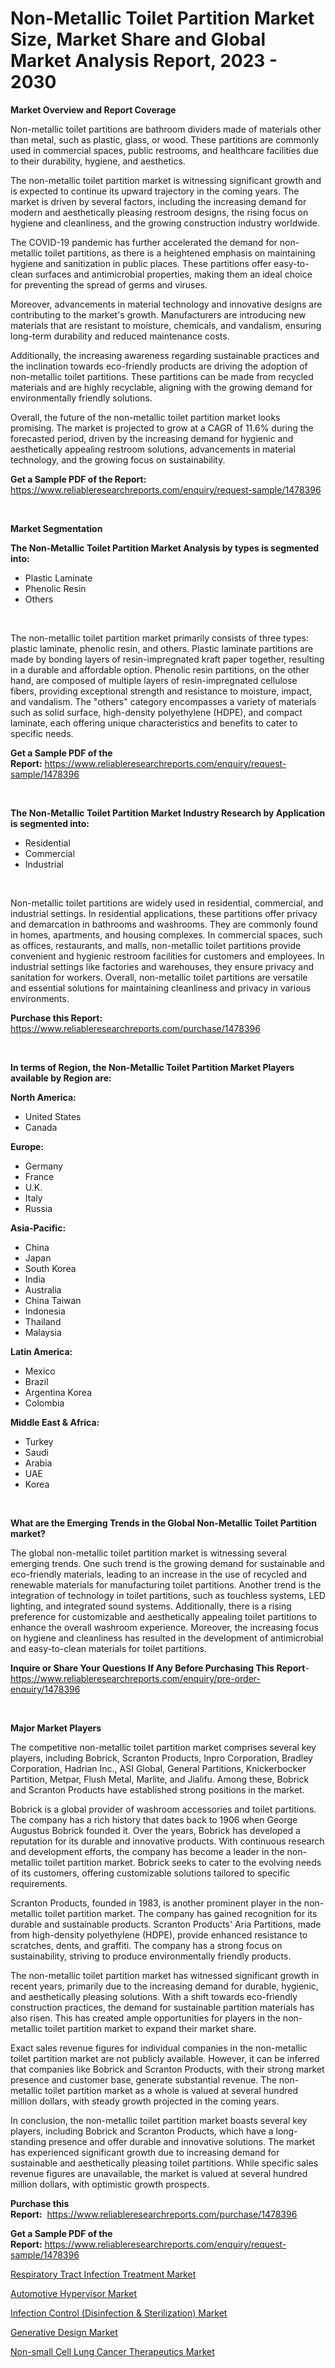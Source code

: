<p><h1>Non-Metallic Toilet Partition Market Size, Market Share and Global Market Analysis Report, 2023 - 2030</h1></p><p><strong>Market Overview and Report Coverage</strong></p>
<p><p>Non-metallic toilet partitions are bathroom dividers made of materials other than metal, such as plastic, glass, or wood. These partitions are commonly used in commercial spaces, public restrooms, and healthcare facilities due to their durability, hygiene, and aesthetics.</p><p>The non-metallic toilet partition market is witnessing significant growth and is expected to continue its upward trajectory in the coming years. The market is driven by several factors, including the increasing demand for modern and aesthetically pleasing restroom designs, the rising focus on hygiene and cleanliness, and the growing construction industry worldwide.</p><p>The COVID-19 pandemic has further accelerated the demand for non-metallic toilet partitions, as there is a heightened emphasis on maintaining hygiene and sanitization in public places. These partitions offer easy-to-clean surfaces and antimicrobial properties, making them an ideal choice for preventing the spread of germs and viruses.</p><p>Moreover, advancements in material technology and innovative designs are contributing to the market's growth. Manufacturers are introducing new materials that are resistant to moisture, chemicals, and vandalism, ensuring long-term durability and reduced maintenance costs.</p><p>Additionally, the increasing awareness regarding sustainable practices and the inclination towards eco-friendly products are driving the adoption of non-metallic toilet partitions. These partitions can be made from recycled materials and are highly recyclable, aligning with the growing demand for environmentally friendly solutions.</p><p>Overall, the future of the non-metallic toilet partition market looks promising. The market is projected to grow at a CAGR of 11.6% during the forecasted period, driven by the increasing demand for hygienic and aesthetically appealing restroom solutions, advancements in material technology, and the growing focus on sustainability.</p></p>
<p><strong>Get a Sample PDF of the Report:</strong> <a href="https://www.reliableresearchreports.com/enquiry/request-sample/1478396">https://www.reliableresearchreports.com/enquiry/request-sample/1478396</a></p>
<p>&nbsp;</p>
<p><strong>Market Segmentation</strong></p>
<p><strong>The Non-Metallic Toilet Partition Market Analysis by types is segmented into:</strong></p>
<p><ul><li>Plastic Laminate</li><li>Phenolic Resin</li><li>Others</li></ul></p>
<p>&nbsp;</p>
<p><p>The non-metallic toilet partition market primarily consists of three types: plastic laminate, phenolic resin, and others. Plastic laminate partitions are made by bonding layers of resin-impregnated kraft paper together, resulting in a durable and affordable option. Phenolic resin partitions, on the other hand, are composed of multiple layers of resin-impregnated cellulose fibers, providing exceptional strength and resistance to moisture, impact, and vandalism. The "others" category encompasses a variety of materials such as solid surface, high-density polyethylene (HDPE), and compact laminate, each offering unique characteristics and benefits to cater to specific needs.</p></p>
<p><strong>Get a Sample PDF of the Report:</strong>&nbsp;<a href="https://www.reliableresearchreports.com/enquiry/request-sample/1478396">https://www.reliableresearchreports.com/enquiry/request-sample/1478396</a></p>
<p>&nbsp;</p>
<p><strong>The Non-Metallic Toilet Partition Market Industry Research by Application is segmented into:</strong></p>
<p><ul><li>Residential</li><li>Commercial</li><li>Industrial</li></ul></p>
<p>&nbsp;</p>
<p><p>Non-metallic toilet partitions are widely used in residential, commercial, and industrial settings. In residential applications, these partitions offer privacy and demarcation in bathrooms and washrooms. They are commonly found in homes, apartments, and housing complexes. In commercial spaces, such as offices, restaurants, and malls, non-metallic toilet partitions provide convenient and hygienic restroom facilities for customers and employees. In industrial settings like factories and warehouses, they ensure privacy and sanitation for workers. Overall, non-metallic toilet partitions are versatile and essential solutions for maintaining cleanliness and privacy in various environments.</p></p>
<p><strong>Purchase this Report:</strong>&nbsp; <a href="https://www.reliableresearchreports.com/purchase/1478396">https://www.reliableresearchreports.com/purchase/1478396</a></p>
<p>&nbsp;</p>
<p><strong>In terms of Region, the Non-Metallic Toilet Partition Market Players available by Region are:</strong></p>
<p>
    <p> <strong> North America: </strong>
        <ul>
            <li>United States</li>
            <li>Canada</li>
        </ul>
        </p> 
    <p> <strong> Europe: </strong>
        <ul>
            <li>Germany</li>
            <li>France</li>
            <li>U.K.</li>
            <li>Italy</li>
            <li>Russia</li>
        </ul>
        </p> 
    <p> <strong> Asia-Pacific: </strong>
        <ul>
            <li>China</li>
            <li>Japan</li>
            <li>South Korea</li>
            <li>India</li>
            <li>Australia</li>
            <li>China Taiwan</li>
            <li>Indonesia</li>
            <li>Thailand</li>
            <li>Malaysia</li>
        </ul>
        </p> 
    <p> <strong> Latin America: </strong>
        <ul>
            <li>Mexico</li>
            <li>Brazil</li>
            <li>Argentina Korea</li>
            <li>Colombia</li>
        </ul>
        </p> 
    <p> <strong> Middle East & Africa: </strong>
        <ul>
            <li>Turkey</li>
            <li>Saudi</li>
            <li>Arabia</li>
            <li>UAE</li>
            <li>Korea</li>
        </ul>
    </p>
    </p>
<p>&nbsp;</p>
<p><strong>What are the Emerging Trends in the Global Non-Metallic Toilet Partition market?</strong></p>
<p><p>The global non-metallic toilet partition market is witnessing several emerging trends. One such trend is the growing demand for sustainable and eco-friendly materials, leading to an increase in the use of recycled and renewable materials for manufacturing toilet partitions. Another trend is the integration of technology in toilet partitions, such as touchless systems, LED lighting, and integrated sound systems. Additionally, there is a rising preference for customizable and aesthetically appealing toilet partitions to enhance the overall washroom experience. Moreover, the increasing focus on hygiene and cleanliness has resulted in the development of antimicrobial and easy-to-clean materials for toilet partitions.</p></p>
<p><strong>Inquire or Share Your Questions If Any Before Purchasing This Report</strong>- <a href="https://www.reliableresearchreports.com/enquiry/pre-order-enquiry/1478396">https://www.reliableresearchreports.com/enquiry/pre-order-enquiry/1478396</a></p>
<p>&nbsp;</p>
<p><strong>Major Market Players</strong></p>
<p><p>The competitive non-metallic toilet partition market comprises several key players, including Bobrick, Scranton Products, Inpro Corporation, Bradley Corporation, Hadrian Inc., ASI Global, General Partitions, Knickerbocker Partition, Metpar, Flush Metal, Marlite, and Jialifu. Among these, Bobrick and Scranton Products have established strong positions in the market.</p><p>Bobrick is a global provider of washroom accessories and toilet partitions. The company has a rich history that dates back to 1906 when George Augustus Bobrick founded it. Over the years, Bobrick has developed a reputation for its durable and innovative products. With continuous research and development efforts, the company has become a leader in the non-metallic toilet partition market. Bobrick seeks to cater to the evolving needs of its customers, offering customizable solutions tailored to specific requirements.</p><p>Scranton Products, founded in 1983, is another prominent player in the non-metallic toilet partition market. The company has gained recognition for its durable and sustainable products. Scranton Products' Aria Partitions, made from high-density polyethylene (HDPE), provide enhanced resistance to scratches, dents, and graffiti. The company has a strong focus on sustainability, striving to produce environmentally friendly products.</p><p>The non-metallic toilet partition market has witnessed significant growth in recent years, primarily due to the increasing demand for durable, hygienic, and aesthetically pleasing solutions. With a shift towards eco-friendly construction practices, the demand for sustainable partition materials has also risen. This has created ample opportunities for players in the non-metallic toilet partition market to expand their market share.</p><p>Exact sales revenue figures for individual companies in the non-metallic toilet partition market are not publicly available. However, it can be inferred that companies like Bobrick and Scranton Products, with their strong market presence and customer base, generate substantial revenue. The non-metallic toilet partition market as a whole is valued at several hundred million dollars, with steady growth projected in the coming years.</p><p>In conclusion, the non-metallic toilet partition market boasts several key players, including Bobrick and Scranton Products, which have a long-standing presence and offer durable and innovative solutions. The market has experienced significant growth due to increasing demand for sustainable and aesthetically pleasing toilet partitions. While specific sales revenue figures are unavailable, the market is valued at several hundred million dollars, with optimistic growth prospects.</p></p>
<p><strong>Purchase this Report:</strong>&nbsp;&nbsp;<a href="https://www.reliableresearchreports.com/purchase/1478396">https://www.reliableresearchreports.com/purchase/1478396</a></p>
<p></p>
<p><strong>Get a Sample PDF of the Report:</strong>&nbsp;<a href="https://www.reliableresearchreports.com/enquiry/request-sample/1478396">https://www.reliableresearchreports.com/enquiry/request-sample/1478396</a></p>
<p><p><a href="https://www.linkedin.com/pulse/respiratory-tract-infection-treatment-market/">Respiratory Tract Infection Treatment Market</a></p><p><a href="https://medium.com/@morgancrist1926/automotive-hypervisor-market-competitive-analysis-market-trends-and-forecast-to-2030-9c4af87dc5b4">Automotive Hypervisor Market</a></p><p><a href="https://www.linkedin.com/pulse/infection-control-disinfection-amp-sterilization-market-share/">Infection Control (Disinfection & Sterilization) Market</a></p><p><a href="https://medium.com/@kaelapaucek/generative-design-market-research-report-its-history-and-forecast-2023-to-2030-c080639f56ba">Generative Design Market</a></p><p><a href="https://www.linkedin.com/pulse/non-small-cell-lung-cancer-therapeutics-market-size-growth/">Non-small Cell Lung Cancer Therapeutics Market</a></p></p>